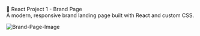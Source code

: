 🚀 React Project 1 - Brand Page  
A modern, responsive brand landing page built with React and custom CSS.

![Brand-Page-Image](https://github.com/me6edi/React-Project-1-Brand-Page/raw/main/Product%20Page.png)
